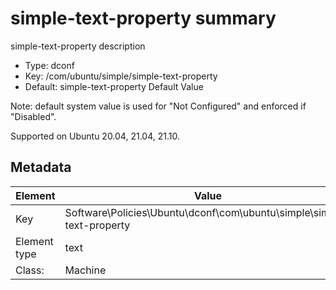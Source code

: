 # simple-text-property summary

simple-text-property description

- Type: dconf
- Key: /com/ubuntu/simple/simple-text-property
- Default: simple-text-property Default Value

Note: default system value is used for "Not Configured" and enforced if "Disabled".

Supported on Ubuntu 20.04, 21.04, 21.10.



## Metadata

| Element      | Value            |
| ---          | ---              |
| Key          | Software\Policies\Ubuntu\dconf\com\ubuntu\simple\simple-text-property         |
| Element type | text |
| Class:       | Machine       |
